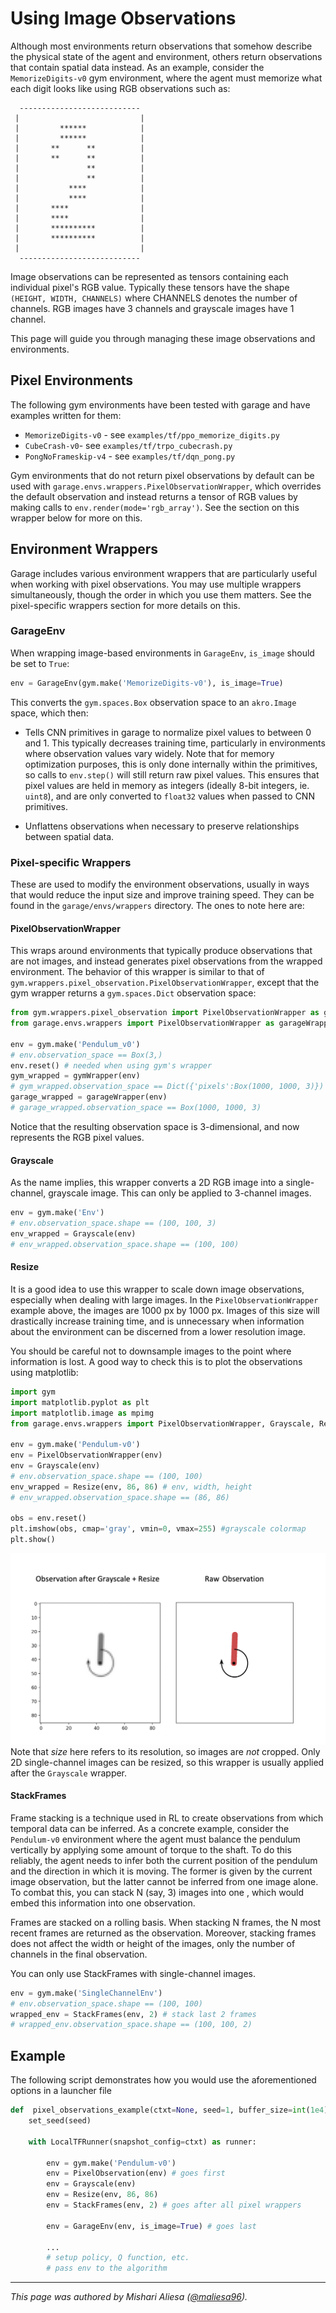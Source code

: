 # Using Image Observations

Although most environments return observations that somehow describe the
physical state of the agent and environment, others return observations that
contain spatial data instead. As an example, consider the `MemorizeDigits-v0`
gym environment, where the agent must memorize what each digit looks like using
RGB observations such as:

```
  ---------------------------
 |                           |
 |         ******            |
 |         ******            |
 |       **      **          |
 |       **      **          |
 |               **          |
 |               **          |
 |           ****            |
 |           ****            |
 |       ****                |
 |       ****                |
 |       **********          |
 |       **********          |
 |                           |
  ---------------------------
```

Image observations can be represented as tensors containing each individual
pixel's RGB value. Typically these tensors have the shape `(HEIGHT, WIDTH,
CHANNELS)` where CHANNELS denotes the number of channels. RGB images have 3
channels and grayscale images have 1 channel.

This page will guide you through managing these image observations and
environments.

## Pixel Environments

The following gym environments have been tested with garage and have examples
written for them:

* `MemorizeDigits-v0` - see `examples/tf/ppo_memorize_digits.py`
* `CubeCrash-v0`- see `examples/tf/trpo_cubecrash.py`
* `PongNoFrameskip-v4` - see `examples/tf/dqn_pong.py`

Gym environments that do not return pixel observations by default can be used
with `garage.envs.wrappers.PixelObservationWrapper`, which overrides the default
observation and instead returns a tensor of RGB values by making calls to
`env.render(mode='rgb_array')`. See the section on this wrapper below for more
on this.

## Environment Wrappers

Garage includes various environment wrappers that are particularly useful when
working with pixel observations. You may use multiple wrappers simultaneously,
though the order in which you use them matters. See the pixel-specific wrappers
section for more details on this.

### GarageEnv

When wrapping image-based environments in `GarageEnv`, `is_image` should be set
to `True`:

```python
env = GarageEnv(gym.make('MemorizeDigits-v0'), is_image=True)
```

This converts the `gym.spaces.Box` observation space to an `akro.Image` space,
which then:

* Tells CNN primitives in garage to normalize pixel values to between 0 and 1.
  This typically decreases training time, particularly in environments where
  observation values vary widely. Note that for memory optimization purposes,
  this is only done internally within the primitives, so calls to `env.step()`
  will still return raw pixel values. This ensures that pixel values are held in
  memory as integers (ideally 8-bit integers, ie. `uint8`), and are only
  converted to `float32` values when passed to CNN primitives.

* Unflattens observations when necessary to preserve relationships between
  spatial data.

### Pixel-specific Wrappers

These are used to modify the environment observations, usually in ways that
would reduce the input size and improve training speed. They can be found in the
`garage/envs/wrappers` directory. The ones to note here are:

#### PixelObservationWrapper

This wraps around environments that typically produce observations that are not
images, and instead generates pixel observations from the wrapped environment.
The behavior of this wrapper is similar to that of
`gym.wrappers.pixel_observation.PixelObservationWrapper`, except that the gym
wrapper returns a `gym.spaces.Dict` observation space:

```python
from gym.wrappers.pixel_observation import PixelObservationWrapper as gymWrapper
from garage.envs.wrappers import PixelObservationWrapper as garageWrapper

env = gym.make('Pendulum_v0')
# env.observation_space == Box(3,)
env.reset() # needed when using gym's wrapper
gym_wrapped = gymWrapper(env)
# gym_wrapped.observation_space == Dict({'pixels':Box(1000, 1000, 3)})
garage_wrapped = garageWrapper(env)
# garage_wrapped.observation_space == Box(1000, 1000, 3)

```

Notice that the resulting observation space is 3-dimensional, and now represents
the RGB pixel values.

#### Grayscale

As the name implies, this wrapper converts a 2D RGB image into a single-channel,
grayscale image. This can only be applied to 3-channel images.

```python
env = gym.make('Env')
# env.observation_space.shape == (100, 100, 3)
env_wrapped = Grayscale(env)
# env_wrapped.observation_space.shape == (100, 100)
```

#### Resize

It is a good idea to use this wrapper to scale down image observations,
especially when dealing with large images. In the `PixelObservationWrapper`
example above, the images are 1000 px by 1000 px. Images of this size will
drastically increase training time, and is unnecessary when information about
the environment can be discerned from a lower resolution image.

You should be careful not to downsample images to the point where information is
lost. A good way to check this is to plot the observations using matplotlib:

```python
import gym
import matplotlib.pyplot as plt
import matplotlib.image as mpimg
from garage.envs.wrappers import PixelObservationWrapper, Grayscale, Resize

env = gym.make('Pendulum-v0')
env = PixelObservationWrapper(env)
env = Grayscale(env)
# env.observation_space.shape == (100, 100)
env_wrapped = Resize(env, 86, 86) # env, width, height
# env_wrapped.observation_space.shape == (86, 86)

obs = env.reset()
plt.imshow(obs, cmap='gray', vmin=0, vmax=255) #grayscale colormap
plt.show()
```

![Grayscaled + Resized observation on the left, raw observation on the right](matplotlib_example.png)
Note that *size* here refers to its resolution, so images are *not* cropped.
Only 2D single-channel images can be resized, so this wrapper is usually applied
after the `Grayscale` wrapper.

#### StackFrames

Frame stacking is a technique used in RL to create observations from which
temporal data can be inferred. As a concrete example, consider the `Pendulum-v0`
environment where the agent must balance the pendulum vertically by applying
some amount of torque to the shaft. To do this reliably, the agent needs to
infer both the current position of the pendulum and the direction in which it is
moving. The former is given by the current image observation, but the latter
cannot be inferred from one image alone. To combat this, you can stack N (say,
3) images into one , which would embed this information into one observation.

Frames are stacked on a rolling basis. When stacking N frames, the N most recent
frames are returned as the observation. Moreover, stacking frames does not
affect the width or height of the images, only the number of channels in the
final observation.

You can only use StackFrames with single-channel images.

```python
env = gym.make('SingleChannelEnv')
# env.observation_space.shape == (100, 100)
wrapped_env = StackFrames(env, 2) # stack last 2 frames
# wrapped_env.observation_space.shape == (100, 100, 2)
```

## Example

The following script demonstrates how you would use the aforementioned options
in a launcher file

```python
def  pixel_observations_example(ctxt=None, seed=1, buffer_size=int(1e4)):
    set_seed(seed)

    with LocalTFRunner(snapshot_config=ctxt) as runner:

        env = gym.make('Pendulum-v0')
        env = PixelObservation(env) # goes first
        env = Grayscale(env)
        env = Resize(env, 86, 86)
        env = StackFrames(env, 2) # goes after all pixel wrappers

        env = GarageEnv(env, is_image=True) # goes last

        ...
        # setup policy, Q function, etc.
        # pass env to the algorithm

```

----

*This page was authored by Mishari Aliesa ([@maliesa96](https://github.com/maliesa96)).*
